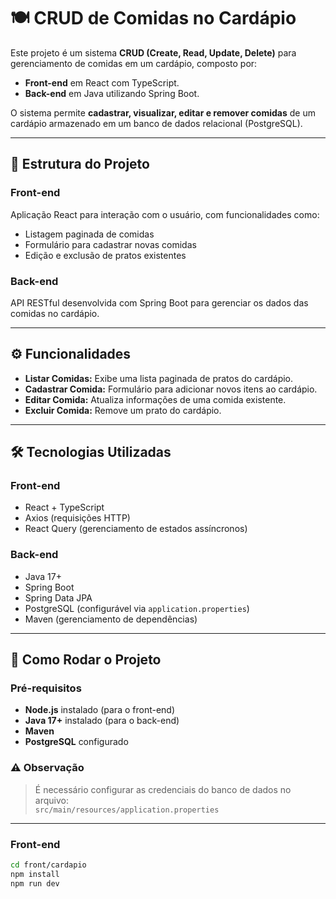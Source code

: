 # 🍽️ CRUD de Comidas no Cardápio

Este projeto é um sistema **CRUD (Create, Read, Update, Delete)** para gerenciamento de comidas em um cardápio, composto por:

- **Front-end** em React com TypeScript.
- **Back-end** em Java utilizando Spring Boot.

O sistema permite **cadastrar, visualizar, editar e remover comidas** de um cardápio armazenado em um banco de dados relacional (PostgreSQL).

---

## 📁 Estrutura do Projeto

### Front-end
Aplicação React para interação com o usuário, com funcionalidades como:

- Listagem paginada de comidas
- Formulário para cadastrar novas comidas
- Edição e exclusão de pratos existentes

### Back-end
API RESTful desenvolvida com Spring Boot para gerenciar os dados das comidas no cardápio.

---

## ⚙️ Funcionalidades

- **Listar Comidas:** Exibe uma lista paginada de pratos do cardápio.
- **Cadastrar Comida:** Formulário para adicionar novos itens ao cardápio.
- **Editar Comida:** Atualiza informações de uma comida existente.
- **Excluir Comida:** Remove um prato do cardápio.

---

## 🛠️ Tecnologias Utilizadas

### Front-end
- React + TypeScript
- Axios (requisições HTTP)
- React Query (gerenciamento de estados assíncronos)

### Back-end
- Java 17+
- Spring Boot
- Spring Data JPA
- PostgreSQL (configurável via `application.properties`)
- Maven (gerenciamento de dependências)

---

## 🚀 Como Rodar o Projeto

### Pré-requisitos
- **Node.js** instalado (para o front-end)
- **Java 17+** instalado (para o back-end)
- **Maven**
- **PostgreSQL** configurado

### ⚠️ Observação
> É necessário configurar as credenciais do banco de dados no arquivo:  
> `src/main/resources/application.properties`

---

### Front-end
```bash
cd front/cardapio
npm install
npm run dev
